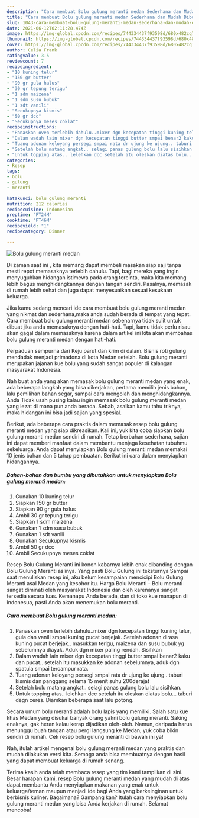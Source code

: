 ```yaml
---
description: "Cara membuat Bolu gulung meranti medan Sederhana dan Mudah Dibuat"
title: "Cara membuat Bolu gulung meranti medan Sederhana dan Mudah Dibuat"
slug: 1043-cara-membuat-bolu-gulung-meranti-medan-sederhana-dan-mudah-dibuat
date: 2021-06-12T02:11:28.474Z
image: https://img-global.cpcdn.com/recipes/744334437f93598d/680x482cq70/bolu-gulung-meranti-medan-foto-resep-utama.jpg
thumbnail: https://img-global.cpcdn.com/recipes/744334437f93598d/680x482cq70/bolu-gulung-meranti-medan-foto-resep-utama.jpg
cover: https://img-global.cpcdn.com/recipes/744334437f93598d/680x482cq70/bolu-gulung-meranti-medan-foto-resep-utama.jpg
author: Celia Frank
ratingvalue: 3.5
reviewcount: 7
recipeingredient:
- "10 kuning telur"
- "150 gr butter"
- "90 gr gula halus"
- "30 gr tepung terigu"
- "1 sdm maizena"
- "1 sdm susu bubuk"
- "1 sdt vanili"
- "Secukupnya kismis"
- "50 gr dcc"
- "Secukupnya meses coklat"
recipeinstructions:
- "Panaskan oven terlebih dahulu..mixer dgn kecepatan tinggi kuning telur, gula dan vanili smpai kuning pucat berjejak. Setelah adonan dirasa kuning pucat berjejak.. masukkan terigu, maizena dan susu bubuk yg sebelumnya diayak. Aduk dgn mixer paling rendah. Sisihkan"
- "Dalam wadah lain mixer dgn kecepatan tinggi butter smpai benar2 kaku dan pucat.. setelah itu masukkan ke adonan sebelumnya, aduk dgn spatula smpai tercampur rata."
- "Tuang adonan keloyang persegi smpai rata dr ujung ke ujung.. taburi kismis dan panggang selama 15 menit suhu 200derajat"
- "Setelah bolu matang angkat.. selagi panas gulung bolu lalu sisihkan."
- "Untuk topping atas.. lelehkan dcc setelah itu oleskan diatas bolu... taburi degn ceres. Diamkan beberapa saat lalu potong."
categories:
- Resep
tags:
- bolu
- gulung
- meranti

katakunci: bolu gulung meranti 
nutrition: 212 calories
recipecuisine: Indonesian
preptime: "PT24M"
cooktime: "PT46M"
recipeyield: "1"
recipecategory: Dinner

---
```



![Bolu gulung meranti medan](https://img-global.cpcdn.com/recipes/744334437f93598d/680x482cq70/bolu-gulung-meranti-medan-foto-resep-utama.jpg)

Di zaman  saat ini , kita memang dapat membeli masakan siap saji tanpa mesti repot memasaknya terlebih dahulu. Tapi, bagi mereka yang ingin menyuguhkan hidangan istimewa pada orang tercinta, maka kita memang lebih bagus menghidangkannya dengan tangan sendiri. Pasalnya, memasak di rumah lebih sehat dan juga dapat menyesuaikan sesuai kesukaan keluarga.

Jika kamu sedang mencari ide cara membuat bolu gulung meranti medan yang nikmat dan sederhana,maka anda sudah berada di tempat yang tepat. Cara membuat bolu gulung meranti medan  sebenarnya tidak sulit untuk dibuat jika anda memasaknya dengan hati-hati. Tapi, kamu tidak perlu risau akan gagal dalam memasaknya 
karena dalam artikel ini kita akan membahas bolu gulung meranti medan dengan hati-hati.  

Perpaduan sempurna dari Keju parut dan krim di dalam. Bisnis roti gulung mendadak menjadi primadona di kota Medan setelah. Bolu gulung meranti merupakan jajanan kue bolu yang sudah sangat populer di kalangan masyarakat Indonesia.

Nah buat anda yang akan memasak bolu gulung meranti medan yang enak, ada beberapa langkah yang bisa dikerjakan, pertama memilih jenis bahan, lalu pemilihan bahan segar, sampai cara mengolah dan menghidangkannya. Anda Tidak usah pusing kalau ingin memasak bolu gulung meranti medan yang lezat di mana pun anda berada. Sebab, asalkan kamu  tahu triknya, maka hidangan ini bisa jadi sajian yang spesial.

Berikut, ada beberapa cara praktis  dalam memasak resep bolu gulung meranti medan yang siap dikreasikan. Kali ini, yuk kita coba siapkan bolu gulung meranti medan sendiri di rumah. Tetap berbahan sederhana, sajian ini dapat memberi manfaat dalam membantu menjaga kesehatan tubuhmu sekeluarga. Anda dapat menyiapkan Bolu gulung meranti medan memakai 10 jenis bahan dan 5 tahap pembuatan. Berikut ini cara dalam menyiapkan hidangannya.

<!--inarticleads1-->

##### Bahan-bahan dan bumbu yang dibutuhkan untuk menyiapkan Bolu gulung meranti medan:

1. Gunakan 10 kuning telur
1. Siapkan 150 gr butter
1. Siapkan 90 gr gula halus
1. Ambil 30 gr tepung terigu
1. Siapkan 1 sdm maizena
1. Gunakan 1 sdm susu bubuk
1. Gunakan 1 sdt vanili
1. Gunakan Secukupnya kismis
1. Ambil 50 gr dcc
1. Ambil Secukupnya meses coklat


Resep Bolu Gulung Meranti ini konon kabarnya lebih enak dibanding dengan Bolu Gulung Meranti aslinya. Yang pasti Bolu Gulung ini teksturnya Sampai saat menuliskan resep ini, aku belum kesampaian mencicipi Bolu Gulung Meranti asal Medan yang kesohor itu. Harga Bolu Meranti - Bolu meranti sangat diminati oleh masyarakat Indonesia dan oleh karenanya sangat tersedia secara luas. Kemanapu Anda berada, dan di toko kue manapun di indonesua, pasti Anda akan menemukan bolu meranti. 

<!--inarticleads2-->

##### Cara membuat Bolu gulung meranti medan:

1. Panaskan oven terlebih dahulu..mixer dgn kecepatan tinggi kuning telur, gula dan vanili smpai kuning pucat berjejak. Setelah adonan dirasa kuning pucat berjejak.. masukkan terigu, maizena dan susu bubuk yg sebelumnya diayak. Aduk dgn mixer paling rendah. Sisihkan
1. Dalam wadah lain mixer dgn kecepatan tinggi butter smpai benar2 kaku dan pucat.. setelah itu masukkan ke adonan sebelumnya, aduk dgn spatula smpai tercampur rata.
1. Tuang adonan keloyang persegi smpai rata dr ujung ke ujung.. taburi kismis dan panggang selama 15 menit suhu 200derajat
1. Setelah bolu matang angkat.. selagi panas gulung bolu lalu sisihkan.
1. Untuk topping atas.. lelehkan dcc setelah itu oleskan diatas bolu... taburi degn ceres. Diamkan beberapa saat lalu potong.


Secara umum bolu meranti adalah bolu lapis yang memiliki. Salah satu kue khas Medan yang disukai banyak orang yakni bolu gulung meranti. Saking enaknya, gak heran kalau kerap dijadikan oleh-oleh. Namun, daripada harus menunggu buah tangan atau pergi langsung ke Medan, yuk coba bikin sendiri di rumah. Cek resep bolu gulung meranti di bawah ini ya! 

Nah, itulah artikel mengenai  bolu gulung meranti medan  yang praktis dan mudah dilakukan versi kita. Semoga anda bisa membuatnya dengan hasil yang dapat membuat keluarga di rumah senang. 

Terima kasih anda telah membaca resep yang tim kami tampilkan di sini. Besar harapan kami, resep  Bolu gulung meranti medan yang mudah di atas dapat membantu Anda menyiapkan makanan yang enak untuk keluarga/teman maupun menjadi ide bagi Anda yang berkeinginan untuk berbisnis kuliner. Bagaimana? Gampang kan? Itulah cara menyiapkan bolu gulung meranti medan yang bisa Anda kerjakan di rumah. Selamat mencoba!

